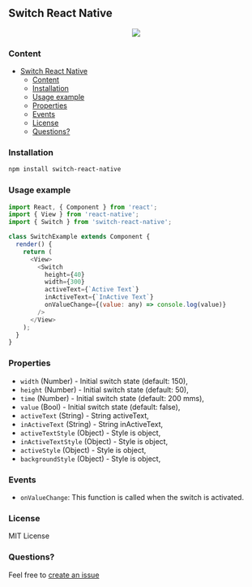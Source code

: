 ## Switch React Native

<p align="center">
    <img src ="https://media.giphy.com/media/EP7FFmBKLhfq3n8pLo/giphy.gif" />
</p>

### Content
- [Switch React Native](#switch-react-native)
  - [Content](#content)
  - [Installation](#installation)
  - [Usage example](#usage-example)
  - [Properties](#properties)
  - [Events](#events)
  - [License](#license)
  - [Questions?](#questions)

### Installation
```bash
npm install switch-react-native
```
### Usage example
```javascript
import React, { Component } from 'react';
import { View } from 'react-native';
import { Switch } from 'switch-react-native';

class SwitchExample extends Component {
  render() {
    return (
      <View>
        <Switch
          height={40}
          width={300}
          activeText={`Active Text`}
          inActiveText={`InActive Text`}
          onValueChange={(value: any) => console.log(value)}
        />
      </View>
    );
  }
}
```
### Properties
* `width` (Number) - Initial switch state (default: 150),
* `height` (Number) - Initial switch state (default: 50),
* `time` (Number) - Initial switch state (default: 200 mms),
* `value` (Bool) - Initial switch state (default: false),
* `activeText` (String) - String activeText,
* `inActiveText` (String) - String inActiveText,
* `activeTextStyle` (Object) - Style is object,
* `inActiveTextStyle` (Object) - Style is object,
* `activeStyle` (Object) - Style is object,
* `backgroundStyle` (Object) - Style is object,

### Events
* `onValueChange`: This function is called when the switch is activated.

### License
MIT License

### Questions?
Feel free to [create an issue](https://github.com/jundat95/switch-react-native/issues)
